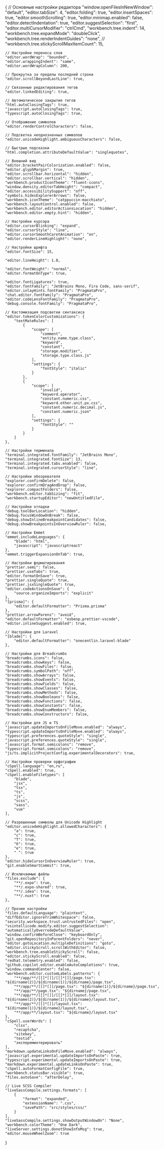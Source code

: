 {
	// Основные настройки редактора
	"window.openFilesInNewWindow": "default",
	"editor.tabSize": 4,
	"editor.folding": true,
	"editor.insertSpaces": true,
	"editor.smoothScrolling": true,
	"editor.minimap.enabled": false,
	"editor.detectIndentation": true,
	"editor.suggestSelection": "first",
	"editor.multiCursorModifier": "ctrlCmd",
	"workbench.tree.indent": 14,
	"workbench.tree.expandMode": "doubleClick",
	"workbench.tree.renderIndentGuides": "none",
	// "workbench.tree.stickyScrollMaxItemCount": 15,

	// Настройки переноса слов
	"editor.wordWrap": "bounded",
	"editor.wrappingIndent": "same",
	"editor.wordWrapColumn": 200,

	// Прокрутка за пределы последней строки
	"editor.scrollBeyondLastLine": true,

	// Связанные редактирования тегов
	"editor.linkedEditing": true,

	// Автоматическое закрытие тегов
	"html.autoClosingTags": true,
	"javascript.autoClosingTags": true,
	"typescript.autoClosingTags": true,

	// Отображение символов
	"editor.renderControlCharacters": false,

	// Подсветка неоднозначных символов
	"editor.unicodeHighlight.ambiguousCharacters": false,

	// Быстрые подсказки
	"html.completion.attributeDefaultValue": "singlequotes",

	// Внешний вид
	"editor.bracketPairColorization.enabled": false,
	"editor.glyphMargin": true,
	"editor.scrollbar.horizontal": "hidden",
	"editor.scrollbar.vertical": "hidden",
	"workbench.productIconTheme": "fluent-icons",
	"window.density.editorTabHeight": "compact",
	"editor.accessibilitySupport": "off",
	"symbols.hidesExplorerArrows": false,
	"workbench.iconTheme": "catppuccin-macchiato",
	"workbench.layoutControl.enabled": false,
	"workbench.editor.editorActionsLocation": "hidden",
	"workbench.editor.empty.hint": "hidden",

	// Настройки курсора
	"editor.cursorBlinking": "expand",
	"editor.cursorStyle": "line",
	"editor.cursorSmoothCaretAnimation": "on",
	"editor.renderLineHighlight": "none",

	// Настройки шрифта
	"editor.fontSize": 15,

	"editor.lineHeight": 1.8,

	"editor.fontWeight": "normal",
	"editor.formatOnType": true,

	"editor.fontLigatures": true,
	"editor.fontFamily": "JetBrains Mono, Fira Code, sans-serif",
	"editor.inlayHints.fontFamily": "PragmataPro",
	"chat.editor.fontFamily": "PragmataPro",
	"editor.codeLensFontFamily": "PragmataPro",
	"debug.console.fontFamily": "PragmataPro",

	// Кастомизация подсветки синтаксиса
	"editor.tokenColorCustomizations": {
		"textMateRules": [
			{
				"scope": [
					"comment",
					"entity.name.type.class",
					"keyword",
					"constant",
					"storage.modifier",
					"storage.type.class.js"
				],
				"settings": {
					"fontStyle": "italic"
				}
			},
			{
				"scope": [
					"invalid",
					"keyword.operator",
					"constant.numeric.css",
					"keyword.other.unit.px.css",
					"constant.numeric.decimal.js",
					"constant.numeric.json"
				],
				"settings": {
					"fontStyle": ""
				}
			}
		]
	},

	// Настройки терминала
	"terminal.integrated.fontFamily": "JetBrains Mono",
	"terminal.integrated.fontSize": 13,
	"terminal.integrated.tabs.enabled": false,
	"terminal.integrated.cursorStyle": "line",

	// Настройки обозревателя
	"explorer.confirmDelete": false,
	"explorer.confirmDragAndDrop": false,
	"explorer.compactFolders": false,
	"workbench.editor.tabSizing": "fit",
	"workbench.startupEditor": "newUntitledFile",

	// Настройки отладки
	"debug.toolBarLocation": "hidden",
	"debug.focusWindowOnBreak": false,
	"debug.showInlineBreakpointCandidates": false,
	"debug.showBreakpointsInOverviewRuler": false,

	// Настройки Emmet
	"emmet.includeLanguages": {
		"blade": "html",
		"javascript": "javascriptreact"
	},
	"emmet.triggerExpansionOnTab": true,

	// Настройки форматирования
	"prettier.semi": false,
	"prettier.useTabs": true,
	"editor.formatOnSave": true,
	"prettier.singleQuote": true,
	"prettier.jsxSingleQuote": true,
	"editor.codeActionsOnSave": {
		"source.organizeImports": "explicit"
	},
	"[prisma]": {
		"editor.defaultFormatter": "Prisma.prisma"
	},
	"prettier.arrowParens": "avoid",
	"editor.defaultFormatter": "esbenp.prettier-vscode",
	"editor.inlineSuggest.enabled": true,

	// Настройки для Laravel
	"[blade]": {
		"editor.defaultFormatter": "onecentlin.laravel-blade"
	},

	// Настройки для Breadcrumbs
	"breadcrumbs.icons": false,
	"breadcrumbs.showKeys": false,
	"breadcrumbs.showFiles": false,
	"breadcrumbs.symbolPath": "off",
	"breadcrumbs.showArrays": false,
	"breadcrumbs.showEvents": false,
	"breadcrumbs.showFields": false,
	"breadcrumbs.showClasses": false,
	"breadcrumbs.showMethods": false,
	"breadcrumbs.showBooleans": false,
	"breadcrumbs.showFunctions": false,
	"breadcrumbs.showConstants": false,
	"breadcrumbs.showEnumMembers": false,
	"breadcrumbs.showConstructors": false,

	// Настройки для JS и TS
	"javascript.updateImportsOnFileMove.enabled": "always",
	"typescript.updateImportsOnFileMove.enabled": "always",
	"typescript.preferences.quoteStyle": "single",
	"javascript.preferences.quoteStyle": "single",
	"javascript.format.semicolons": "remove",
	"typescript.format.semicolons": "remove",
	"js/ts.implicitProjectConfig.experimentalDecorators": true,

	// Настройки проверки орфографии
	"cSpell.language": "en,ru",
	"cSpell.enabled": true,
	"cSpell.enableFiletypes": [
		"blade",
		"jsx",
		"tsx",
		"ts",
		"js",
		"scss",
		"sass",
		"vue"
	],

	// Разрешенные символы для Unicode Highlight
	"editor.unicodeHighlight.allowedCharacters": {
		"а": true,
		"с": true,
		"Т": true,
		"б": true,
		"е": true,
		" ": true
	},
	"editor.hideCursorInOverviewRuler": true,
	"git.enableSmartCommit": true,

	// Исключаемые файлы
	"files.exclude": {
		"**/.expo": true,
		"**/.expo-shared": true,
		"**/.idea": true,
		"**/.nuxt": true
	},

	// Прочие настройки
	"files.defaultLanguage": "plaintext",
	"diffEditor.ignoreTrimWhitespace": false,
	"security.workspace.trust.untrustedFiles": "open",
	"vsintellicode.modify.editor.suggestSelection": "automaticallyOverrodeDefaultValue",
	"window.confirmBeforeClose": "keyboardOnly",
	"git.openRepositoryInParentFolders": "never",
	"editor.gotoLocation.multipleDefinitions": "goto",
	"editor.stickyScroll.scrollWithEditor": false,
	"workbench.tree.enableStickyScroll": false,
	"editor.stickyScroll.enabled": false,
	"redhat.telemetry.enabled": false,
	"github.copilot.editor.enableAutoCompletions": true,
	"window.commandCenter": false,
	"workbench.editor.customLabels.patterns": {
		"**/app/**/[[]*[]]/[[]*[]]/page.tsx": "${dirname(2)}/${dirname(1)}/${dirname}/page.tsx",
		"**/app/**/[[]*[]]/page.tsx": "${dirname(1)}/${dirname}/page.tsx",
		"**/app/**/page.tsx": "${dirname}/page.tsx",
		"**/app/**/[[]*[]]/[[]*[]]/layout.tsx": "${dirname(2)}/${dirname(1)}/${dirname}/layout.tsx",
		"**/app/**/[[]*[]]/layout.tsx": "${dirname(1)}/${dirname}/layout.tsx",
		"**/app/**/layout.tsx": "${dirname}/layout.tsx"
	},
	"cSpell.userWords": [
		"clsx",
		"recaptcha",
		"sitekey",
		"testid",
		"экспереминтерировать"
	],
	"markdown.updateLinksOnFileMove.enabled": "always",
	"javascript.experimental.updateImportsOnPaste": true,
	"typescript.experimental.updateImportsOnPaste": true,
	"markdown.experimental.updateLinksOnPaste": true,
	"cSpell.autoFormatConfigFile": true,
	"workbench.statusBar.visible": true,
	"files.autoSave": "afterDelay",

	// Live SCSS Compiler
	"liveSassCompile.settings.formats": [
		{
			"format": "expanded",
			"extensionName": ".css",
			"savePath": "src/styles/css/"
		}
	],
	"liveSassCompile.settings.showOutputWindowOn": "None",
	"workbench.colorTheme": "One Dark",
	"liveServer.settings.donotShowInfoMsg": true,
	"editor.mouseWheelZoom": true
}
